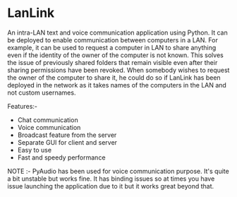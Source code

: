 # LanLink
An intra-LAN text and voice communication application using Python. It can be deployed to enable communication between computers in a LAN. For example, it can be used to request a computer in LAN to share anything even if the identity of the owner of the computer is not known. This solves the issue of previously shared folders that remain visible even after their sharing permissions have been revoked. When somebody wishes to request the owner of the computer to share it, he could do so if LanLink has been deployed in the network as it takes names of the computers in the LAN and not custom usernames.

Features:-
* Chat communication
* Voice communication
* Broadcast feature from the server
* Separate GUI for client and server
* Easy to use
* Fast and speedy performance

NOTE :-
PyAudio has been used for voice communication purpose. It's quite a bit unstable but works fine. It has binding issues so at times you have issue launching the application due to it but it works great beyond that. 
